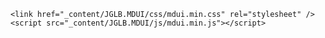 ﻿```
<link href="_content/JGLB.MDUI/css/mdui.min.css" rel="stylesheet" />
<script src="_content/JGLB.MDUI/js/mdui.min.js"></script>
```